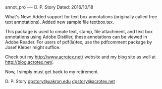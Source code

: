 annot_pro --- D. P. Story
Dated: 2016/10/18

What's New: Added support for text box annotations (originally called free 
text annotations). Added new sample file textbox.tex. 

This package is used to create text, stamp, file attachment, and text box
annotations using Adobe Distiller, these annotations can be viewed in
Adobe Reader. For users of pdf(la)tex, use the pdfcomment package by Josef
Kleber might suffice.

Check out my http://www.acrotex.net/ website and my blog site as well
at http://blog.acrotex.net/.

Now, I simply must get back to my retirement.

D. P. Story
dpstory@uakron.edu
dpstory@acrotex.net
